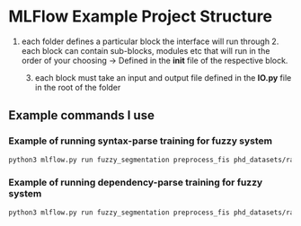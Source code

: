 # MLFlow Example Project Structure
1. each folder defines a particular block the interface will run through
    2. each block can contain sub-blocks, modules etc that will run in the order of your choosing -> Defined in the **__init__** file of the respective block.
    
    3. each block must take an input and output file defined in the **IO.py** file in the root of the folder


## Example commands I use

### Example of running syntax-parse training for fuzzy system
```bash
python3 mlflow.py run fuzzy_segmentation preprocess_fis phd_datasets/raw_dataset_inputs syntax
```

### Example of running dependency-parse training for fuzzy system
```bash
python3 mlflow.py run fuzzy_segmentation preprocess_fis phd_datasets/raw_dataset_inputs dependency
```